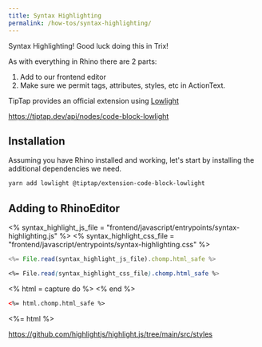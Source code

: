 ```yaml
---
title: Syntax Highlighting
permalink: /how-tos/syntax-highlighting/
---
```


Syntax Highlighting! Good luck doing this in Trix!

As with everything in Rhino there are 2 parts:

1. Add to our frontend editor
1. Make sure we permit tags, attributes, styles, etc in ActionText.

TipTap provides an official extension using [Lowlight](https://github.com/wooorm/lowlight)

<https://tiptap.dev/api/nodes/code-block-lowlight>

## Installation

Assuming you have Rhino installed and working, let's start by installing the additional dependencies we need.

```bash
yarn add lowlight @tiptap/extension-code-block-lowlight
```

## Adding to RhinoEditor

<% syntax_highlight_js_file = "frontend/javascript/entrypoints/syntax-highlighting.js" %>
<% syntax_highlight_css_file = "frontend/javascript/entrypoints/syntax-highlighting.css" %>

```js
<%= File.read(syntax_highlight_js_file).chomp.html_safe %>
```

```css
<%= File.read(syntax_highlight_css_file).chomp.html_safe %>
```

<script type="module" data-turbo-track="reload" src="<%= asset_path syntax_highlight_js_file.split("frontend/")[1] %>" defer></script>

<style type="text/css" data-turbo-track="reload">
<%= File.read(syntax_highlight_css_file).chomp.html_safe %>
</style>

<% html = capture do %>
<input type="hidden" id="syntax-highlight-input" value="<pre><code class='highlight-js'>console.log('Hello World')</code></pre>">
<syntax-highlight-editor id="syntax-highlight-editor" input="syntax-highlight-input"></syntax-highlight-editor>
<% end %>

```html
<%= html.chomp.html_safe %>
```

<%= html %>

<https://github.com/highlightjs/highlight.js/tree/main/src/styles>
